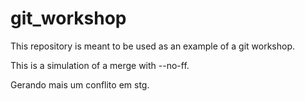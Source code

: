 # git_workshop

This repository is meant to be used as an example of a git workshop.

This is a simulation of a merge with --no-ff.

Gerando mais um conflito em stg.